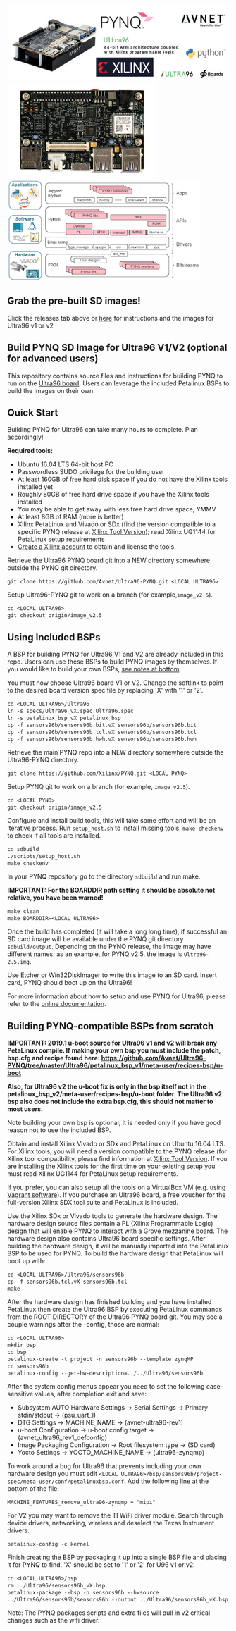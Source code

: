 ![alt tag](./ultra96-pynq.png)\
![alt tag](./ultra96_v2-pynq.png)
![alt tag](./software.png)

## Grab the pre-built SD images!
Click the releases tab above or [here](https://github.com/Avnet/Ultra96-PYNQ/releases) for instructions and the images for Ultra96 v1 or v2

## Build PYNQ SD Image for Ultra96 V1/V2 (optional for advanced users)

This repository contains source files and instructions for building PYNQ to run on the 
[Ultra96 board](http://zedboard.org/product/ultra96). Users can leverage the included
Petalinux BSPs to build the images on their own.

## Quick Start

Building PYNQ for Ultra96 can take many hours to complete.  Plan accordingly!

**Required tools:**
* Ubuntu 16.04 LTS 64-bit host PC
* Passwordless SUDO privilege for the building user
* At least 160GB of free hard disk space if you do not have the Xilinx tools installed yet
* Roughly 80GB of free hard drive space if you have the Xilinx tools installed
* You may be able to get away with less free hard drive space, YMMV
* At least 8GB of RAM (more is better)
* Xilinx PetaLinux and Vivado or SDx (find the version compatible to a specific PYNQ release at
[Xilinx Tool Version](https://pynq.readthedocs.io/en/latest/pynq_sd_card.html));
read Xilinx UG1144 for PetaLinux setup requirements
* [Create a Xilinx account](https://www.xilinx.com/registration/create-account.html) to obtain and license the tools.

Retrieve the Ultra96 PYNQ board git into a NEW directory somewhere outside the PYNQ git directory.

```shell
git clone https://github.com/Avnet/Ultra96-PYNQ.git <LOCAL ULTRA96>
```

Setup Ultra96-PYNQ git to work on a branch (for example,`image_v2.5`).

```shell
cd <LOCAL ULTRA96>
git checkout origin/image_v2.5
```

## Using Included BSPs

A BSP for building PYNQ for Ultra96 V1 and V2 are already included in this repo.
Users can use these BSPs to build PYNQ images by themselves.
If you would like to build your own BSPs, [see notes at bottom](#building-pynq-compatible-bsps-from-scratch).

You must now choose Ultra96 board V1 or V2.  Change the softlink to point to the desired board version spec file by replacing 'X' with '1' or '2'.

```shell
cd <LOCAL ULTRA96>/Ultra96
ln -s specs/Ultra96_vX.spec Ultra96.spec
ln -s petalinux_bsp_vX petalinux_bsp
cp -f sensors96b/sensors96b.bit.vX sensors96b/sensors96b.bit
cp -f sensors96b/sensors96b.tcl.vX sensors96b/sensors96b.tcl
cp -f sensors96b/sensors96b.hwh.vX sensors96b/sensors96b.hwh
```

Retrieve the main PYNQ repo into a NEW directory somewhere outside the Ultra96-PYNQ directory.

```shell
git clone https://github.com/Xilinx/PYNQ.git <LOCAL PYNQ>
```

Setup PYNQ git to work on a branch (for example, `image_v2.5`).

```shell
cd <LOCAL PYNQ>
git checkout origin/image_v2.5
```

Configure and install build tools, this will take some effort and will be an iterative process. Run `setup_host.sh` to install missing tools, `make checkenv` to check if all tools are installed.

```shell
cd sdbuild
./scripts/setup_host.sh
make checkenv
```

In your PYNQ repository go to the directory `sdbuild` and run make.

**IMPORTANT: For the BOARDDIR path setting it should be absolute not relative, you have been warned!**

```shell
make clean
make BOARDDIR=<LOCAL ULTRA96>
```

Once the build has completed (it will take a long long time), if successful an SD card image will be available under the PYNQ git directory `sdbuild/output`.
Depending on the PYNQ release, the image may have different names; 
as an example, for PYNQ v2.5, the image is `Ultra96-2.5.img`.

Use Etcher or Win32DiskImager to write this image to an SD card. 
Insert card, PYNQ should boot up on the Ultra96!

For more information about how to setup and use PYNQ for Ultra96, please refer
to the [online documentation](https://ultra96-pynq.readthedocs.io/en/latest/).

## Building PYNQ-compatible BSPs from scratch

**IMPORTANT: 2019.1 u-boot source for Ultra96 v1 and v2 will break any PetaLinux compile.  If making your own bsp you must include the patch, bsp.cfg and recipe found here: https://github.com/Avnet/Ultra96-PYNQ/tree/master/Ultra96/petalinux_bsp_v1/meta-user/recipes-bsp/u-boot**

**Also, for Ultra96 v2 the u-boot fix is only in the bsp itself not in the petalinux_bsp_v2/meta-user/recipes-bsp/u-boot folder.  The Ultra96 v2 bsp also does not include the extra bsp.cfg, this should not matter to most users.**

Note building your own bsp is optional; it is needed only if you have good reason not to use the included BSP.

Obtain and install Xilinx Vivado or SDx and PetaLinux on Ubuntu 16.04 
LTS. For Xilinx tools, you will need a version compatible to the PYNQ release
(for Xilinx tool compatibility, please find information at 
[Xilinx Tool Version](https://pynq.readthedocs.io/en/latest/pynq_sd_card.html).
If you are installing the Xilinx tools for the first time on your 
existing setup you must read Xilinx UG1144 for PetaLinux setup requirements.

If you prefer, you can also setup all the tools on a VirtualBox VM 
(e.g. using [Vagrant software](https://pynq.readthedocs.io/en/latest/pynq_sd_card.html#prepare-the-building-environment)).
If you purchase an Ultra96 board, a free voucher for the full-version Xilinx 
SDX tool suite and PetaLinux is included.

Use the Xilinx SDx or Vivado tools to generate the hardware design.
The hardware design source files contain a PL (Xilinx Programmable Logic) 
design that will enable PYNQ to interact with a Grove mezzanine board.
The hardware design also contains Ultra96 board specific settings.
After building the hardware design, it will be manually imported into the 
PetaLinux BSP to be used for PYNQ. To build the hardware design that 
PetaLinux will boot up with:

```shell
cd <LOCAL ULTRA96>/Ultra96/sensors96b
cp -f sensors96b.tcl.vX sensors96b.tcl
make
```

After the hardware design has finished building and you have installed 
PetaLinux then create the Ultra96 BSP by executing PetaLinux commands from the 
ROOT DIRECTORY of the Ultra96 PYNQ board git. You may see a couple warnings 
after the -config, those are normal:

```shell
cd <LOCAL ULTRA96>
mkdir bsp
cd bsp
petalinux-create -t project -n sensors96b --template zynqMP
cd sensors96b
petalinux-config --get-hw-description=../../Ultra96/sensors96b
```

After the system config menus appear you need to set the following case-sensitive values, after completion exit and save:
* Subsystem AUTO Hardware Settings → Serial Settings → Primary stdin/stdout → (psu_uart_1)
* DTG Settings → MACHINE_NAME → (avnet-ultra96-rev1)
* u-boot Configuration → u-boot config target → (avnet_ultra96_rev1_defconfig)
* Image Packaging Configuration → Root filesystem type → (SD card)
* Yocto Settings → YOCTO_MACHINE_NAME → (ultra96-zynqmp)

To work around a bug for Ultra96 that prevents including your own hardware 
design you must edit `<LOCAL ULTRA96>/bsp/sensors96b/project-spec/meta-user/conf/petalinuxbsp.conf`.
Add the following line at the bottom of the file: 
```
MACHINE_FEATURES_remove_ultra96-zynqmp = "mipi"
```

For V2 you may want to remove the TI WiFi driver module. Search through 
device drivers, networking, wireless and deselect the Texas Instrument drivers:
```shell
petalinux-config -c kernel
```

Finish creating the BSP by packaging it up into a single BSP file and placing 
it for PYNQ to find. 'X' should be set to '1' or '2' for U96 v1 or v2:

```shell
cd <LOCAL ULTRA96>/bsp
rm ../Ultra96/sensors96b_vX.bsp
petalinux-package --bsp -p sensors96b --hwsource ../Ultra96/sensors96b/sensors96b --output ../Ultra96/sensors96b_vX.bsp
```

Note: The PYNQ packages scripts and extra files will pull in v2 critical changes such as the wifi driver.
